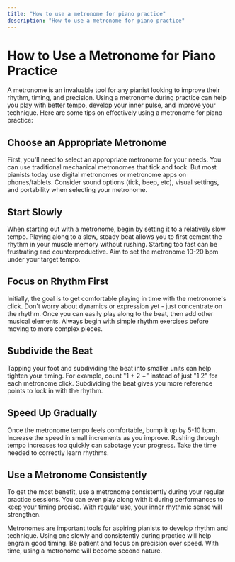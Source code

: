 ```yaml
---
title: "How to use a metronome for piano practice"
description: "How to use a metronome for piano practice"
---
```


# How to Use a Metronome for Piano Practice

A metronome is an invaluable tool for any pianist looking to improve their rhythm, timing, and precision. Using a metronome during practice can help you play with better tempo, develop your inner pulse, and improve your technique. Here are some tips on effectively using a metronome for piano practice:

## Choose an Appropriate Metronome

First, you'll need to select an appropriate metronome for your needs. You can use traditional mechanical metronomes that tick and tock. But most pianists today use digital metronomes or metronome apps on phones/tablets. Consider sound options (tick, beep, etc), visual settings, and portability when selecting your metronome.

## Start Slowly 

When starting out with a metronome, begin by setting it to a relatively slow tempo. Playing along to a slow, steady beat allows you to first cement the rhythm in your muscle memory without rushing. Starting too fast can be frustrating and counterproductive. Aim to set the metronome 10-20 bpm under your target tempo.

## Focus on Rhythm First

Initially, the goal is to get comfortable playing in time with the metronome's click. Don't worry about dynamics or expression yet - just concentrate on the rhythm. Once you can easily play along to the beat, then add other musical elements. Always begin with simple rhythm exercises before moving to more complex pieces.

## Subdivide the Beat

Tapping your foot and subdividing the beat into smaller units can help tighten your timing. For example, count "1 + 2 +" instead of just "1 2" for each metronome click. Subdividing the beat gives you more reference points to lock in with the rhythm.

## Speed Up Gradually

Once the metronome tempo feels comfortable, bump it up by 5-10 bpm. Increase the speed in small increments as you improve. Rushing through tempo increases too quickly can sabotage your progress. Take the time needed to correctly learn rhythms. 

## Use a Metronome Consistently 

To get the most benefit, use a metronome consistently during your regular practice sessions. You can even play along with it during performances to keep your timing precise. With regular use, your inner rhythmic sense will strengthen.

Metronomes are important tools for aspiring pianists to develop rhythm and technique. Using one slowly and consistently during practice will help engrain good timing. Be patient and focus on precision over speed. With time, using a metronome will become second nature.
